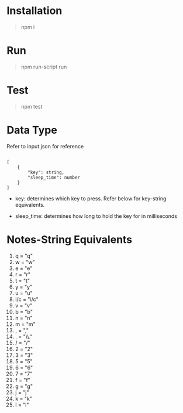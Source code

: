 # Installation

> npm i

# Run

> npm run-script run

# Test

> npm test

# Data Type

<p>Refer to input.json for reference</p>
<code>
[
    {
        "key": string,
        "sleep_time": number
    }
]
</code>

<ul>
<li><p>key: determines which key to press. Refer below for key-string equivalents.</p></li>
<li><p>sleep_time: determines how long to hold the key for in milliseconds</p></li>
</ul>

# Notes-String Equivalents

<ol>
<li>q = "q"</li>
<li>w = "w"</li>
<li>e = "e"</li>
<li>r = "r"</li>
<li>t = "t"</li>
<li>y = "y"</li>
<li>u = "u"</li>
<li>i/c = "i/c"</li>
<li>v = "v"</li>
<li>b = "b"</li>
<li>n = "n"</li>
<li>m = "m"</li>
<li>, = ","</li>
<li>. = "\\."</li>
<li>/ = "/"</li>
<li>2 = "2"</li>
<li>3 = "3"</li>
<li>5 = "5"</li>
<li>6 = "6"</li>
<li>7 = "7"</li>
<li>f = "f"</li>
<li>g = "g"</li>
<li>j = "j"</li>
<li>k = "k"</li>
<li>l = "l"</li>
</ol>

